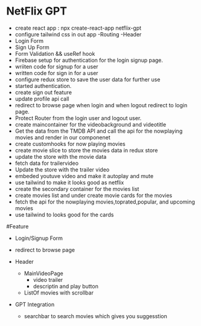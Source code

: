# NetFlix GPT

- create react app : npx create-react-app netflix-gpt
- configure tailwind css in out app 
-Routing
-Header 
- Login Form
- Sign Up Form
- Form Validation && useRef hook
- Firebase setup for authentication for the login signup page.
- wriiten code for signup for a user 
- written code for sign in for a user
- configure redux store to save the user data for further use 
- started authentication.
- create sign out feature
- update profile api call 
- redirect to browse page when login and when logout redirect to login page.
- Protect Router from the login user and logout user.
- create maincontainer for the videobackground and videotitle 
- Get the data from the TMDB API and call the api for the nowplaying movies and render in our  componenet
- create customhooks for now playing movies
- create movie slice to store the movies data in redux store
- update the store with the movie data
- fetch data for trailervideo
- Update the store with the trailer video
- embeded youtuve video and make it autoplay and mute
- use tailwind to make it looks good as netflix 
- create the secondary container for the movies list
- create movies list and under create movie cards for the movies 
- fetch the api for the nowplaying movies,toprated,popular, and upcoming movies
- use tailwind to looks good for the cards 

#Feature 

- Login/Signup Form
- redirect to browse page

- Header
    - MainVideoPage
        - video trailer
        - descriptin and play button
    - ListOf movies with scrollbar
- GPT Integration
  - searchbar to search movies which gives you suggesstion